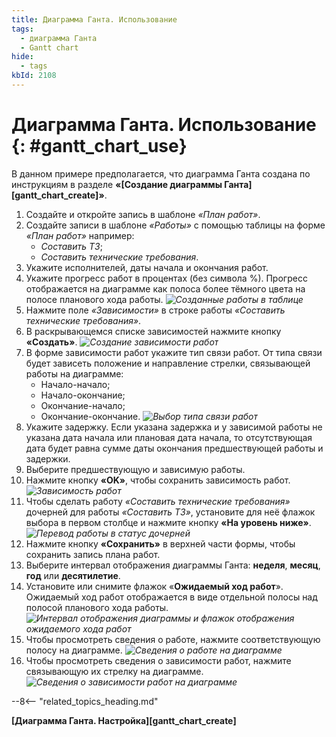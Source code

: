 ```yaml
---
title: Диаграмма Ганта. Использование
tags:
  - диаграмма Ганта
  - Gantt chart
hide:
  - tags
kbId: 2108
---
```


# Диаграмма Ганта. Использование {: #gantt_chart_use}

В данном примере предполагается, что диаграмма Ганта создана по инструкциям в разделе **«[Создание диаграммы Ганта][gantt_chart_create]»**.

1. Создайте и откройте запись в шаблоне _«План работ»_.
2. Создайте записи в шаблоне _«Работы»_ с помощью таблицы на форме _«План работ»_ например:
      * _Составить ТЗ_;
      * _Составить технические требования_.
3. Укажите исполнителей, даты начала и окончания работ.
4. Укажите прогресс работ в процентах (без символа %). Прогресс отображается на диаграмме как полоса более тёмного цвета на полосе планового хода работы.
*![Созданные работы в таблице](using_gantt_chart_example_works.png)*
4. Нажмите поле _«Зависимости»_ в строке работы _«Составить технические требования»_.
5. В раскрывающемся списке зависимостей нажмите кнопку **«Создать»**.
*![Создание зависимости работ](using_gantt_chart_example_create_dependency.png)*
6. В форме зависимости работ укажите тип связи работ. От типа связи будет зависеть положение и направление стрелки, связывающей работы на диаграмме:
   * Начало-начало;
   * Начало-окончание;
   * Окончание-начало;
   * Окончание-окончание.
*![Выбор типа связи работ](using_gantt_chart_link_types.png)*
1. Укажите задержку. Если указана задержка и у зависимой работы не указана дата начала или плановая дата начала, то отсутствующая дата будет равна сумме даты окончания предшествующей работы и задержки.
2. Выберите предшествующую и зависимую работы.
3. Нажмите кнопку **«OK»**, чтобы сохранить зависимость работ.
*![Зависимость работ](using_gantt_chart_dependency_example.png)*
4. Чтобы сделать работу _«Составить технические требования»_ дочерней для работы _«Составить ТЗ»_, установите для неё флажок выбора в первом столбце и нажмите кнопку **«На уровень ниже»**.
*![Перевод работы в статус дочерней](using_gantt_chart_child_work_example.png)*
5. Нажмите кнопку **«Сохранить»** в верхней части формы, чтобы сохранить запись плана работ.
6. Выберите интервал отображения диаграммы Ганта: **неделя**, **месяц**, **год** или **десятилетие**.
7. Установите или снимите флажок «**Ожидаемый ход работ**». Ожидаемый ход работ отображается в виде отдельной полосы над полосой планового хода работы.
*![Интервал отображения диаграммы и флажок отображения ожидаемого хода работ](using_gantt_chart_interval.png)*
1. Чтобы просмотреть сведения о работе, нажмите соответствующую полосу на диаграмме.
*![Сведения о работе на диаграмме](using_gantt_chart_work_details.png)*
9. Чтобы просмотреть сведения о зависимости работ, нажмите связывающую их стрелку на диаграмме.
*![Сведения о зависимости работ на диаграмме](using_gantt_chart_dependency_details.png)*

--8<-- "related_topics_heading.md"

**[Диаграмма Ганта. Настройка][gantt_chart_create]**
